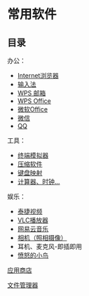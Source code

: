 # 常用软件
## 目录
     
办公：

 - [Internet浏览器](./soft/Internet浏览器.md)
 - [输入法](./soft/输入法_使用手册.md)
 - [WPS 邮箱](./soft/WPS邮箱.md)
 - [WPS Office](./soft/WPSOffice.md)
 - [微软Office](./Office/微软Office.md)
 - [微信](./soft/微信.md)
 - [QQ](./soft/QQ.md)
     
工具：
     
 - [终端模拟器](./soft/OtoTernminal使用手册.md)
 - [压缩软件](./soft/压缩软件.md)
 - [键盘映射](./soft/键盘映射.md)
 - [计算器、时钟...](./soft/计算器、日历、时钟_使用方式.md)
     
娱乐：
     
 - [泰捷视频](./soft/泰捷视频_使用手册.md)
 - [VLC播放器](./soft/VLC_使用手册.md)
 - [网易云音乐](./soft/网易云音乐_使用手册.md)
 - [相机（照相摄像）](./soft/相机.md)
 - 耳机、麦克风-即插即用
 - [愤怒的小鸟](./soft/愤怒的小鸟_使用手册.md)

[应用商店](./soft/AppStore使用说明.md)

[文件管理器](./soft/文件管理器.md)
